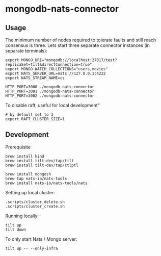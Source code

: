 # mongodb-nats-connector

## Usage

The minimum number of nodes required to tolerate faults and still reach consensus is three.
Lets start three separate connector instances (in separate terminals):

```
export MONGO_URI="mongodb://localhost:27017/test?replicaSet=tilt&directConnection=true"
export MONGO_WATCH_COLLECTIONS="users,movies"
export NATS_SERVER_URL=nats://127.0.0.1:4222
export NATS_STREAM_NAME=cs

HTTP_PORT=3000 ./mongodb-nats-connector
HTTP_PORT=3001 ./mongodb-nats-connector
HTTP_PORT=3002 ./mongodb-nats-connector
```

To disable raft, useful for local development"

```
# by default set to 3
export RAFT_CLUSTER_SIZE=1
```

## Development

Prerequisite

```
brew install kind
brew install tilt-dev/tap/tilt
brew install tilt-dev/tap/ctlptl

brew install mongosh
brew tap nats-io/nats-tools
brew install nats-io/nats-tools/nats
```

Setting up local cluster:

```
.scripts/cluster_delete.sh
.scripts/cluster_create.sh
```

Running locally:

```
tilt up
tilt down
```

To only start Nats / Mongo server:

```
tilt up -- --only-infra
```
